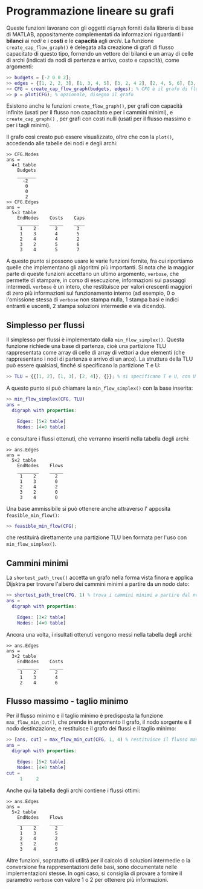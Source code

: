 # Programmazione lineare su grafi

Queste funzioni lavorano con gli oggetti `digraph` forniti dalla libreria di base di MATLAB, appositamente complementati da informazioni riguardanti i **bilanci** ai *nodi* e i **costi** e le **capacità** agli *archi*.
La funzione `create_cap_flow_graph()` è delegata alla creazione di grafi di flusso capacitato di questo tipo, fornendo un vettore dei bilanci e un array di celle di archi (indicati da nodi di partenza e arrivo, costo e capacità), come argomenti:

```matlab
>> budgets = [-2 0 0 2];
>> edges = {[1, 2, 2, 3], [1, 3, 4, 5], [3, 2, 4 2], [2, 4, 5, 6], [3, 4, 5, 7]};
>> CFG = create_cap_flow_graph(budgets, edges); % CFG è il grafo di flusso capacitato
>> p = plot(CFG); % opzionale, disegno il grafo
```

Esistono anche le funzioni `create_flow_graph()`, per grafi con capacità infinite (usati per il flusso non capacitato e per i cammini minimi), e `create_cap_graph()` , per grafi con costi nulli (usati per il flusso massimo e per i tagli minimi).

Il grafo così creato può essere visualizzato, oltre che con la `plot()`, accedendo alle tabelle dei nodi e degli archi:
```vim
>> CFG.Nodes
ans =
  4×1 table
    Budgets
    _______
      -2   
       0   
       0   
       2   
>> CFG.Edges
ans =
  5×3 table
    EndNodes    Costs    Caps
    ________    _____    ____
     1    2       2       3  
     1    3       4       5  
     2    4       4       2  
     3    2       5       6  
     3    4       5       7  
```

A questo punto si possono usare le varie funzioni fornite, fra cui riportiamo quelle che implementano gli algoritmi più importanti.
Si nota che la maggior parte di queste funzioni accettano un ultimo argomento, `verbose`, che permette di stampare, in corso di esecuzione, informazioni sui passaggi intermedi.
`verbose` è un intero, che restituisce per valori crescenti maggiori di zero più informazioni sul funzionamento interno (ad esempio, 0 o l'omissione stessa di `verbose` non stampa nulla, 1 stampa basi e indici entranti e uscenti, 2 stampa soluzioni intermedie e via dicendo).

## Simplesso per flussi
Il simplesso per flussi è implementato dalla `min_flow_simplex()`.
Questa funzione richiede una base di partenza, cioè una partizione TLU rappresentata come array di celle di array di vettori a due elementi (che rappresentano i nodi di partenza e arrivo di un arco).
La struttura della TLU può essere qualsiasi, finché si specificano la partizione T e U:

```matlab
>> TLU = {{[1, 2], [1, 3], [2, 4]}, {}}; % si specificano T e U, con U fra l'altro vuota
```

A questo punto si può chiamare la `min_flow_simplex()` con la base inserita:
```matlab
>> min_flow_simplex(CFG, TLU)
ans = 
  digraph with properties:

    Edges: [5×2 table]
    Nodes: [4×0 table]
```
e consultare i flussi ottenuti, che verranno inseriti nella tabella degli archi:
```vim
>> ans.Edges
ans =
  5×2 table
    EndNodes    Flows
    ________    _____
     1    2       2  
     1    3       0  
     2    4       2  
     3    2       0  
     3    4       0  
```

Una base ammissibile si può ottenere anche attraverso l' apposita `feasible_min_flow()`:
```matlab
>> feasible_min_flow(CFG);
```
che restituirà direttamente una partizione TLU ben formata per l'uso con `min_flow_simplex()`.

## Cammini minimi
La `shortest_path_tree()` accetta un grafo nella forma vista finora e applica Dijsktra per trovare l'albero dei cammini minimi a partire da un nodo dato:
```matlab
>> shortest_path_tree(CFG, 1) % trova i cammini minimi a partire dal nodo 1
ans = 
  digraph with properties:

    Edges: [3×2 table]
    Nodes: [4×0 table]
```

Ancora una volta, i risultati ottenuti vengono messi nella tabella degli archi:
```vim
>> ans.Edges
ans =
  3×2 table
    EndNodes    Costs
    ________    _____
     1    2       2  
     1    3       4  
     2    4       6  
```

## Flusso massimo - taglio minimo
Per il flusso minimo e il taglio minimo è predisposta la funzione `max_flow_min_cut()`, che prende in argomento il grafo, il nodo sorgente e il nodo destinzazione, e restituisce il grafo dei flussi e il taglio minimo:
```matlab
>> [ans, cut] = max_flow_min_cut(CFG, 1, 4) % restituisce il flusso massimo fra i nodi 1 e 4
ans = 
  digraph with properties:

    Edges: [5×2 table]
    Nodes: [4×0 table]
cut =
     1     2
```

Anche qui la tabella degli archi contiene i flussi ottimi:
```vim
>> ans.Edges
ans =
  5×2 table
    EndNodes    Flows
    ________    _____
     1    2       2  
     1    3       5  
     2    4       2  
     3    2       0  
     3    4       5  
```


Altre funzioni, sopratutto di utilità per il calcolo di soluzioni intermedie o la conversione fra rappresentazioni delle basi, sono documentate nelle implementazioni stesse.
In ogni caso, si consiglia di provare a fornire il parametro `verbose` con valore 1 o 2 per ottenere più informazioni.

